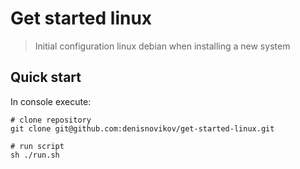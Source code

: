 # Get started linux

> Initial configuration linux debian when installing a new system

## Quick start

In console execute:

```shell
# clone repository
git clone git@github.com:denisnovikov/get-started-linux.git

# run script
sh ./run.sh
```
